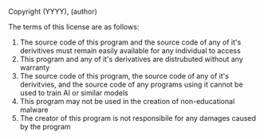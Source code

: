 Copyright (YYYY), (author)

The terms of this license are as follows:
1. The source code of this program and the source code of any of it's derivitives must remain easily available for any individual to access
2. This program and any of it's derivatives are distrubuted without any warranty
3. The source code of this program, the source code of any of it's derivitvies, and the source code of any programs using it cannot be used to train AI or similar models
4. This program may not be used in the creation of non-educational malware
5. The creator of this program is not responsibile for any damages caused by the program
